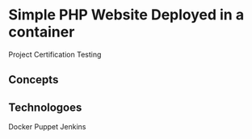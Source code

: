 # Simple PHP Website Deployed in a container

Project Certification Testing

## Concepts


## Technologoes

Docker
Puppet
Jenkins
